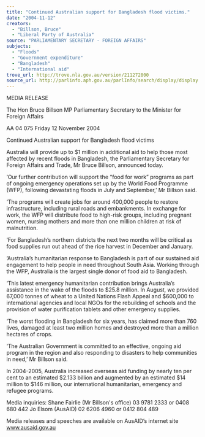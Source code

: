 ```yaml
---
title: "Continued Australian support for Bangladesh flood victims."
date: "2004-11-12"
creators:
  - "Billson, Bruce"
  - "Liberal Party of Australia"
source: "PARLIAMENTARY SECRETARY - FOREIGN AFFAIRS"
subjects:
  - "Floods"
  - "Government expenditure"
  - "Bangladesh"
  - "International aid"
trove_url: http://trove.nla.gov.au/version/211272800
source_url: http://parlinfo.aph.gov.au/parlInfo/search/display/display.w3p;query=Id%3A%22media/pressrel/FQEE6%22
---
```


 

 

 

 

 MEDIA RELEASE 

 The Hon Bruce Billson MP  Parliamentary Secretary to the Minister for Foreign Affairs        

 AA 04 075                                                                                      Friday 12 November 2004 

 

 Continued Australian support for Bangladesh flood victims   

 Australia will provide up to $1 million in additional aid to help those most affected by recent  floods in Bangladesh, the Parliamentary Secretary for Foreign Affairs and Trade, Mr Bruce  Billson, announced today.   

 ‘Our further contribution will support the “food for work” programs as part of ongoing  emergency operations set up by the World Food Programme (WFP), following devastating  floods in July and September,’ Mr Billson said.   

 ‘The programs will create jobs for around 400,000 people to restore infrastructure, including  rural roads and embankments. In exchange for work, the WFP will distribute food to high-risk groups, including pregnant women, nursing mothers and more than one million children  at risk of malnutrition.    

 ‘For Bangladesh’s northern districts the next two months will be critical as food supplies run  out ahead of the rice harvest in December and January.   

 ‘Australia’s humanitarian response to Bangladesh is part of our sustained aid engagement to  help people in need throughout South Asia. Working through the WFP, Australia is the  largest single donor of food aid to Bangladesh.   

 ‘This latest emergency humanitarian contribution brings Australia’s assistance in the wake  of the floods to $25.8 million. In August, we provided 67,000 tonnes of wheat to a United  Nations Flash Appeal and $600,000 to international agencies and local NGOs for the  rebuilding of schools and the provision of water purification tablets and other emergency  supplies.    

 ‘The worst flooding in Bangladesh for six years, has claimed more than 760 lives, damaged  at least two million homes and destroyed more than a million hectares of crops.   

 ‘The Australian Government is committed to an effective, ongoing aid program in the region  and also responding to disasters to help communities in need,’ Mr Billson said.    

 In 2004-2005, Australia increased overseas aid funding by nearly ten per cent to an  estimated $2.133 billion and augmented by an estimated $14 million to $146 million, our  international humanitarian, emergency and refugee programs.   

 Media inquiries: Shane Fairlie (Mr Billson's office) 03 9781 2333 or 0408 680 442   Jo Elsom (AusAID) 02 6206 4960 or 0412 804 489 

 

 Media releases and speeches are available on AusAID’s internet site www.ausaid.gov.au   

